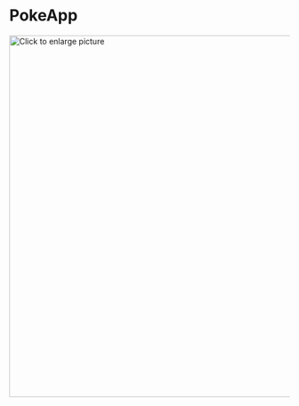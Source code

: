 # PokeApp
<a href="https://drive.google.com/file/d/1KRJlAF5WNAOA4rPLGq5pSGRJ0cKII4U7/view?usp=sharing"><img src="https://drive.google.com/uc?export=view&id=<FILEID>" style="width: 650px; max-width: 100%; height: auto" title="Click to enlarge picture" />
